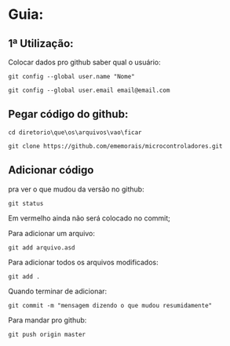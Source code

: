 # Guia:
## 1ª Utilização:

Colocar dados pro github saber qual o usuário:

`git config --global user.name "Nome"`

`git config --global user.email email@email.com`

## Pegar código do github:

`cd diretorio\que\os\arquivos\vao\ficar`

`git clone https://github.com/ememorais/microcontroladores.git`

## Adicionar código

pra ver o que mudou da versão no github:

`git status`

Em vermelho ainda não será colocado no commit; 

Para adicionar um arquivo:

`git add arquivo.asd`

Para adicionar todos os arquivos modificados:

`git add .`

Quando terminar de adicionar:

`git commit -m "mensagem dizendo o que mudou resumidamente"`

Para mandar pro github:

`git push origin master`
